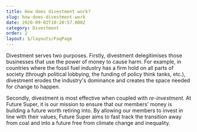 ```yaml
---
title: How does divestment work?
slug: how-does-divestment-work
date: 2020-09-02T10:20:57.000Z
category: Divestment
order: 2
layout: $/layouts/FaqPage
---
```


Divestment serves two purposes. Firstly, divestment delegitimises those businesses that use the power of money to cause harm. For example, in countries where the fossil fuel industry has a firm hold on all parts of society (through political lobbying, the funding of policy think tanks, etc.), divestment erodes the industry's dominance and creates the space needed for change to happen.

Secondly, divestment is most effective when coupled with _re-investment._ At Future Super, it is our mission to ensure that our members’ money is building a future worth retiring into. By allowing our members to invest in line with their values, Future Super aims to fast track the transition away from coal and into a future free from climate change and inequality.
